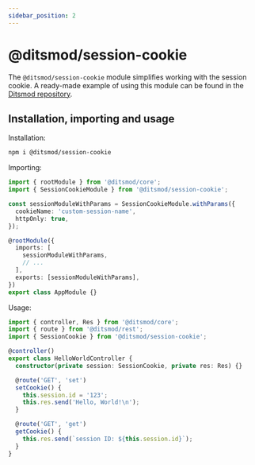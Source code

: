 ```yaml
---
sidebar_position: 2
---
```


# @ditsmod/session-cookie

The `@ditsmod/session-cookie` module simplifies working with the session cookie. A ready-made example of using this module can be found in the [Ditsmod repository][1].

## Installation, importing and usage

Installation:

```bash
npm i @ditsmod/session-cookie
```

Importing:

```ts
import { rootModule } from '@ditsmod/core';
import { SessionCookieModule } from '@ditsmod/session-cookie';

const sessionModuleWithParams = SessionCookieModule.withParams({
  cookieName: 'custom-session-name',
  httpOnly: true,
});

@rootModule({
  imports: [
    sessionModuleWithParams,
    // ...
  ],
  exports: [sessionModuleWithParams],
})
export class AppModule {}
```

Usage:

```ts
import { controller, Res } from '@ditsmod/core';
import { route } from '@ditsmod/rest';
import { SessionCookie } from '@ditsmod/session-cookie';

@controller()
export class HelloWorldController {
  constructor(private session: SessionCookie, private res: Res) {}

  @route('GET', 'set')
  setCookie() {
    this.session.id = '123';
    this.res.send('Hello, World!\n');
  }

  @route('GET', 'get')
  getCookie() {
    this.res.send(`session ID: ${this.session.id}`);
  }
}
```



[1]: https://github.com/ditsmod/ditsmod/tree/main/examples/19-session-cookie
